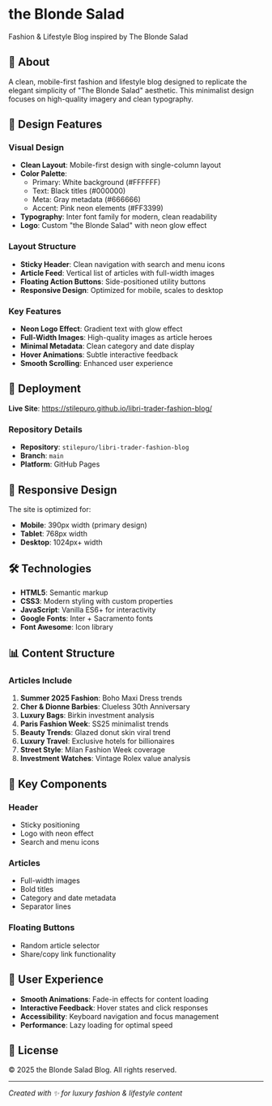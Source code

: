 # the Blonde Salad

Fashion & Lifestyle Blog inspired by The Blonde Salad

## 📖 About

A clean, mobile-first fashion and lifestyle blog designed to replicate the elegant simplicity of "The Blonde Salad" aesthetic. This minimalist design focuses on high-quality imagery and clean typography.

## 🎨 Design Features

### Visual Design
- **Clean Layout**: Mobile-first design with single-column layout
- **Color Palette**: 
  - Primary: White background (#FFFFFF)
  - Text: Black titles (#000000)
  - Meta: Gray metadata (#666666)
  - Accent: Pink neon elements (#FF3399)
- **Typography**: Inter font family for modern, clean readability
- **Logo**: Custom "the Blonde Salad" with neon glow effect

### Layout Structure
- **Sticky Header**: Clean navigation with search and menu icons
- **Article Feed**: Vertical list of articles with full-width images
- **Floating Action Buttons**: Side-positioned utility buttons
- **Responsive Design**: Optimized for mobile, scales to desktop

### Key Features
- **Neon Logo Effect**: Gradient text with glow effect
- **Full-Width Images**: High-quality images as article heroes
- **Minimal Metadata**: Clean category and date display
- **Hover Animations**: Subtle interactive feedback
- **Smooth Scrolling**: Enhanced user experience

## 🚀 Deployment

**Live Site**: https://stilepuro.github.io/libri-trader-fashion-blog/

### Repository Details
- **Repository**: `stilepuro/libri-trader-fashion-blog`
- **Branch**: `main`
- **Platform**: GitHub Pages

## 📱 Responsive Design

The site is optimized for:
- **Mobile**: 390px width (primary design)
- **Tablet**: 768px width 
- **Desktop**: 1024px+ width

## 🛠 Technologies

- **HTML5**: Semantic markup
- **CSS3**: Modern styling with custom properties
- **JavaScript**: Vanilla ES6+ for interactivity
- **Google Fonts**: Inter + Sacramento fonts
- **Font Awesome**: Icon library

## 📊 Content Structure

### Articles Include
1. **Summer 2025 Fashion**: Boho Maxi Dress trends
2. **Cher & Dionne Barbies**: Clueless 30th Anniversary
3. **Luxury Bags**: Birkin investment analysis
4. **Paris Fashion Week**: SS25 minimalist trends
5. **Beauty Trends**: Glazed donut skin viral trend
6. **Luxury Travel**: Exclusive hotels for billionaires
7. **Street Style**: Milan Fashion Week coverage
8. **Investment Watches**: Vintage Rolex value analysis

## 🎯 Key Components

### Header
- Sticky positioning
- Logo with neon effect
- Search and menu icons

### Articles
- Full-width images
- Bold titles
- Category and date metadata
- Separator lines

### Floating Buttons
- Random article selector
- Share/copy link functionality

## 📱 User Experience

- **Smooth Animations**: Fade-in effects for content loading
- **Interactive Feedback**: Hover states and click responses
- **Accessibility**: Keyboard navigation and focus management
- **Performance**: Lazy loading for optimal speed

## 📄 License

© 2025 the Blonde Salad Blog. All rights reserved.

---

*Created with ✨ for luxury fashion & lifestyle content*